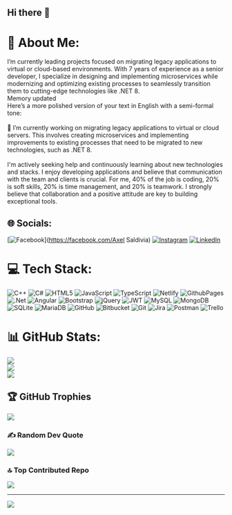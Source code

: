 ## Hi there 👋

<!--
**AxelAriel/AxelAriel** is a ✨ _special_ ✨ repository because its `README.md` (this file) appears on your GitHub profile.

Here are some ideas to get you started:

- 🔭 I’m currently working on ...
- 🌱 I’m currently learning ...
- 👯 I’m looking to collaborate on ...
- 🤔 I’m looking for help with ...
- 💬 Ask me about ...
- 📫 How to reach me: ...
- 😄 Pronouns: ...
- ⚡ Fun fact: ...
-->
# 💫 About Me:
I’m currently leading projects focused on migrating legacy applications to virtual or cloud-based environments. With 7 years of experience as a senior developer, I specialize in designing and implementing microservices while modernizing and optimizing existing processes to seamlessly transition them to cutting-edge technologies like .NET 8.<br>Memory updated<br>Here’s a more polished version of your text in English with a semi-formal tone:<br><br>🔭 I’m currently working on migrating legacy applications to virtual or cloud servers. This involves creating microservices and implementing improvements to existing processes that need to be migrated to new technologies, such as .NET 8.<br><br>I'm actively seeking help and continuously learning about new technologies and stacks. I enjoy developing applications and believe that communication with the team and clients is crucial. For me, 40% of the job is coding, 20% is soft skills, 20% is time management, and 20% is teamwork. I strongly believe that collaboration and a positive attitude are key to building exceptional tools.


## 🌐 Socials:
[![Facebook](https://img.shields.io/badge/Facebook-%231877F2.svg?logo=Facebook&logoColor=white)](https://facebook.com/Axel Saldivia) [![Instagram](https://img.shields.io/badge/Instagram-%23E4405F.svg?logo=Instagram&logoColor=white)](https://instagram.com/axel.vs94) [![LinkedIn](https://img.shields.io/badge/LinkedIn-%230077B5.svg?logo=linkedin&logoColor=white)](https://linkedin.com/in/axelvergarasaldivia) 

# 💻 Tech Stack:
![C++](https://img.shields.io/badge/c++-%2300599C.svg?style=flat&logo=c%2B%2B&logoColor=white) ![C#](https://img.shields.io/badge/c%23-%23239120.svg?style=flat&logo=csharp&logoColor=white) ![HTML5](https://img.shields.io/badge/html5-%23E34F26.svg?style=flat&logo=html5&logoColor=white) ![JavaScript](https://img.shields.io/badge/javascript-%23323330.svg?style=flat&logo=javascript&logoColor=%23F7DF1E) ![TypeScript](https://img.shields.io/badge/typescript-%23007ACC.svg?style=flat&logo=typescript&logoColor=white) ![Netlify](https://img.shields.io/badge/netlify-%23000000.svg?style=flat&logo=netlify&logoColor=#00C7B7) ![GithubPages](https://img.shields.io/badge/github%20pages-121013?style=flat&logo=github&logoColor=white) ![.Net](https://img.shields.io/badge/.NET-5C2D91?style=flat&logo=.net&logoColor=white) ![Angular](https://img.shields.io/badge/angular-%23DD0031.svg?style=flat&logo=angular&logoColor=white) ![Bootstrap](https://img.shields.io/badge/bootstrap-%238511FA.svg?style=flat&logo=bootstrap&logoColor=white) ![jQuery](https://img.shields.io/badge/jquery-%230769AD.svg?style=flat&logo=jquery&logoColor=white) ![JWT](https://img.shields.io/badge/JWT-black?style=flat&logo=JSON%20web%20tokens) ![MySQL](https://img.shields.io/badge/mysql-4479A1.svg?style=flat&logo=mysql&logoColor=white) ![MongoDB](https://img.shields.io/badge/MongoDB-%234ea94b.svg?style=flat&logo=mongodb&logoColor=white) ![SQLite](https://img.shields.io/badge/sqlite-%2307405e.svg?style=flat&logo=sqlite&logoColor=white) ![MariaDB](https://img.shields.io/badge/MariaDB-003545?style=flat&logo=mariadb&logoColor=white) ![GitHub](https://img.shields.io/badge/github-%23121011.svg?style=flat&logo=github&logoColor=white) ![Bitbucket](https://img.shields.io/badge/bitbucket-%230047B3.svg?style=flat&logo=bitbucket&logoColor=white) ![Git](https://img.shields.io/badge/git-%23F05033.svg?style=flat&logo=git&logoColor=white) ![Jira](https://img.shields.io/badge/jira-%230A0FFF.svg?style=flat&logo=jira&logoColor=white) ![Postman](https://img.shields.io/badge/Postman-FF6C37?style=flat&logo=postman&logoColor=white) ![Trello](https://img.shields.io/badge/Trello-%23026AA7.svg?style=flat&logo=Trello&logoColor=white)
# 📊 GitHub Stats:
![](https://github-readme-stats.vercel.app/api?username=AxelAriel&theme=radical&hide_border=true&include_all_commits=false&count_private=false)<br/>
![](https://github-readme-streak-stats.herokuapp.com/?user=AxelAriel&theme=radical&hide_border=true)<br/>
![](https://github-readme-stats.vercel.app/api/top-langs/?username=AxelAriel&theme=radical&hide_border=true&include_all_commits=false&count_private=false&layout=compact)

## 🏆 GitHub Trophies
![](https://github-profile-trophy.vercel.app/?username=AxelAriel&theme=radical&no-frame=true&no-bg=false&margin-w=4)

### ✍️ Random Dev Quote
![](https://quotes-github-readme.vercel.app/api?type=horizontal&theme=radical)

### 🔝 Top Contributed Repo
![](https://github-contributor-stats.vercel.app/api?username=AxelAriel&limit=5&theme=dark&combine_all_yearly_contributions=true)

---
[![](https://visitcount.itsvg.in/api?id=AxelAriel&icon=5&color=2)](https://visitcount.itsvg.in)

<!-- Proudly created with GPRM ( https://gprm.itsvg.in ) -->
